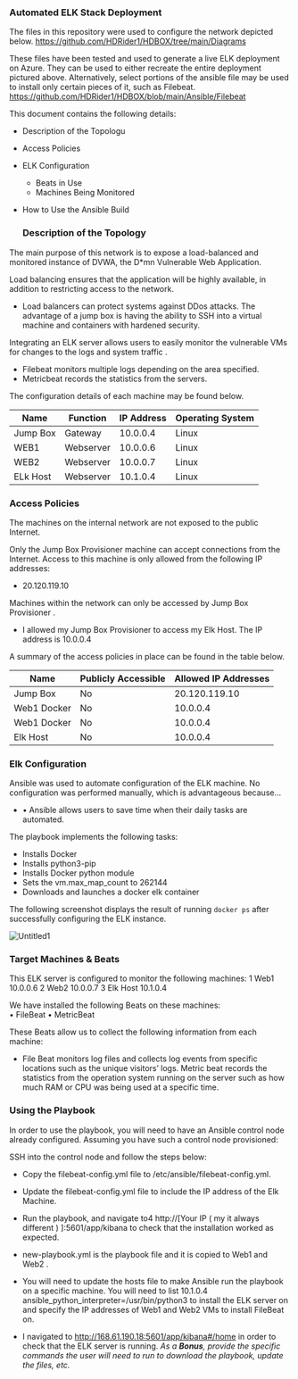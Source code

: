  ### Automated ELK Stack Deployment

The files in this repository were used to configure the network depicted below.
https://github.com/HDRider1/HDBOX/tree/main/Diagrams

These files have been tested and used to generate a live ELK deployment on Azure. They can be used to either recreate the entire deployment pictured above. Alternatively, select portions of the ansible  file may be used to install only certain pieces of it, such as Filebeat.
https://github.com/HDRider1/HDBOX/blob/main/Ansible/Filebeat

This document contains the following details:
- Description of the Topologu
- Access Policies
- ELK Configuration
  - Beats in Use
  - Machines Being Monitored
- How to Use the Ansible Build


  ### Description of the Topology

The main purpose of this network is to expose a load-balanced and monitored instance of DVWA, the D*mn Vulnerable Web Application.

Load balancing ensures that the application will be highly available, in addition to restricting access to the network.
- Load balancers can protect systems against DDos attacks. The advantage of a jump box is having the 
  ability to SSH into a virtual machine and containers with hardened security.

Integrating an ELK server allows users to easily monitor the vulnerable VMs for changes to the  logs and system traffic .
- Filebeat monitors multiple logs depending on the area specified.
- Metricbeat records the statistics from the servers.

The configuration details of each machine may be found below.


| Name     | Function | IP Address | Operating System |
|----------|----------|------------|------------------|
| Jump Box | Gateway  | 10.0.0.4   | Linux            |
| WEB1     |Webserver | 10.0.0.6   | Linux            |
| WEB2     |Webserver | 10.0.0.7   | Linux            |
| ELk Host |Webserver | 10.1.0.4   | Linux            |

### Access Policies

The machines on the internal network are not exposed to the public Internet. 

Only the Jump Box Provisioner  machine can accept connections from the Internet. Access to this machine is only allowed from the following IP addresses:
- 	20.120.119.10

Machines within the network can only be accessed by Jump Box Provisioner .
- 	I allowed my Jump Box Provisioner to access my Elk Host. The IP address is 10.0.0.4

A summary of the access policies in place can be found in the table below.

| Name      | Publicly Accessible | Allowed IP Addresses |
|---------- |---------------------|----------------------|
| Jump Box  | No                  | 20.120.119.10        |
|Web1 Docker| No                  |  10.0.0.4            |
|Web1 Docker| No                  |  10.0.0.4            |
| Elk Host  | No                  |  10.0.0.4            |

### Elk Configuration

Ansible was used to automate configuration of the ELK machine. No configuration was performed manually, which is advantageous because...
- •	Ansible allows users to save time when their daily tasks are automated.

The playbook implements the following tasks:
- 	Installs Docker
-   Installs python3-pip
-   Installs Docker python module
-   Sets the vm.max_map_count to 262144
-   Downloads and launches a docker elk container

The following screenshot displays the result of running `docker ps` after successfully configuring the ELK instance.

![Untitled1](https://user-images.githubusercontent.com/89166484/146654026-c8e799fb-4ba0-4a95-a44c-1aeaaa9e769b.png)

### Target Machines & Beats
This ELK server is configured to monitor the following machines:
1	Web1 10.0.0.6
2	Web2 10.0.0.7
3	Elk Host 10.1.0.4


We have installed the following Beats on these machines:   
•	FileBeat
•	MetricBeat

These Beats allow us to collect the following information from each machine:
-	File Beat monitors log files and collects log events from specific locations such as the unique visitors’ logs. Metric beat records the statistics from the operation system running on the server such as how much RAM or CPU was being used at a specific time.

### Using the Playbook
In order to use the playbook, you will need to have an Ansible control node already configured. Assuming you have such a control node provisioned: 

SSH into the control node and follow the steps below:
-	Copy the filebeat-config.yml file to /etc/ansible/filebeat-config.yml.
-	Update the filebeat-config.yml file to include the IP address of the Elk Machine.
- Run the playbook, and navigate to4	http://[Your IP ( my it always different ) ]:5601/app/kibana to check that the installation worked as expected.

- new-playbook.yml is the playbook file and it is copied to Web1 and Web2 .
- You will need to update the hosts file to make Ansible run the playbook on a specific machine. You will need to list 10.1.0.4 ansible_python_interpreter=/usr/bin/python3 to     install the ELK server on and specify the IP addresses of Web1 and Web2 VMs to install FileBeat on.
-	I navigated to http://168.61.190.18:5601/app/kibana#/home in order to check that the ELK server is running.
_As a **Bonus**, provide the specific commands the user will need to run to download the playbook, update the files, etc._
